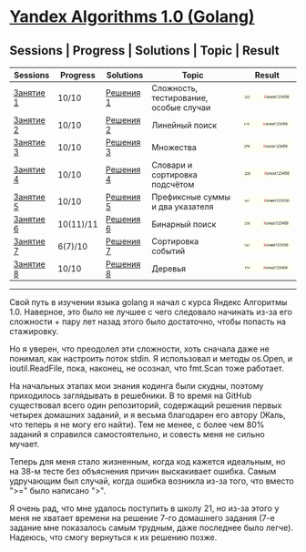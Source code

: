 # [Yandex Algorithms 1.0 (Golang) ](https://yandex.ru/yaintern/algorithm-training_1)

## Sessions | Progress | Solutions | Topic | Result
Sessions | Progress | Solutions | Topic | Result
---------- | --------- | ------ | ------ | ------
[Занятие 1](https://contest.yandex.ru/contest/27393/problems/) | 10/10 | [Решения 1](https://github.com/Xonesent/Yandex-Algorithms-1.0-Golang/tree/master/Session%201) | Сложность, тестирование, особые случаи | ![Alt text](materials/Images/Session_1.jpg)
[Занятие 2](https://contest.yandex.ru/contest/27472/problems/) | 10/10 | [Решения 2](https://github.com/Xonesent/Yandex-Algorithms-1.0-Golang/tree/master/Session%202) | Линейный поиск | ![Alt text](materials/Images/Session_2.jpg)
[Занятие 3](https://contest.yandex.ru/contest/27663/problems/) | 10/10 | [Решения 3](https://github.com/Xonesent/Yandex-Algorithms-1.0-Golang/tree/master/Session%203) | Множества | ![Alt text](materials/Images/Session_3.jpg)
[Занятие 4](https://contest.yandex.ru/contest/27665/problems/) | 10/10 | [Решения 4](https://github.com/Xonesent/Yandex-Algorithms-1.0-Golang/tree/master/Session%204)  | Словари и сортировка подсчётом | ![Alt text](materials/Images/Session_4.jpg)
[Занятие 5](https://contest.yandex.ru/contest/27794/problems/) | 10/10 | [Решения 5](https://github.com/Xonesent/Yandex-Algorithms-1.0-Golang/tree/master/Session%205) | Префиксные суммы и два указателя | ![Alt text](materials/Images/Session_5.jpg)
[Занятие 6](https://contest.yandex.ru/contest/27844/problems/) | 10(11)/11 | [Решения 6](https://github.com/Xonesent/Yandex-Algorithms-1.0-Golang/tree/master/Session%206) | Бинарный поиск | ![Alt text](materials/Images/Session_6.jpg)
[Занятие 7](https://contest.yandex.ru/contest/27883/problems/) | 6(7)/10 | [Решения 7](https://github.com/Xonesent/Yandex-Algorithms-1.0-Golang/tree/master/Session%207) | Сортировка событий | ![Alt text](materials/Images/Session_7.jpg)
[Занятие 8](https://contest.yandex.ru/contest/28069/problems/) | 10/10 | [Решения 8](https://github.com/Xonesent/Yandex-Algorithms-1.0-Golang/tree/master/Session%208) | Деревья | ![Alt text](materials/Images/Session_8.jpg)

_____

Свой путь в изучении языка golang я начал с курса Яндекс Алгоритмы 1.0. Наверное, это было не лучшее с чего следовало начинать из-за его сложности + пару лет назад этого было достаточно, чтобы попасть на стажировку.

Но я уверен, что преодолел эти сложности, хоть сначала даже не понимал, как настроить поток stdin. Я использовал и методы os.Open, и ioutil.ReadFile, пока, наконец, не осознал, что fmt.Scan тоже работает.

На начальных этапах мои знания кодинга были скудны, поэтому приходилось заглядывать в решебники. В то время на GitHub существовал всего один репозиторий, содержащий решения первых четырех домашних заданий, и я весьма благодарен его автору (Жаль, что теперь я не могу его найти). Тем не менее, с более чем 80% заданий я справился самостоятельно, и совесть меня не сильно мучает.

Теперь для меня стало жизненным, когда код кажется идеальным, но на 38-м тесте без объяснения причин выскакивает ошибка. Самым удручающим был случай, когда ошибка возникла из-за того, что вместо ">=" было написано ">".

Я очень рад, что мне удалось поступить в школу 21, но из-за этого у меня не хватает времени на решение 7-го домашнего задания (7-е задание мне показалось самым трудным, даже последнее было легче). Надеюсь, что смогу вернуться к их решению позже.